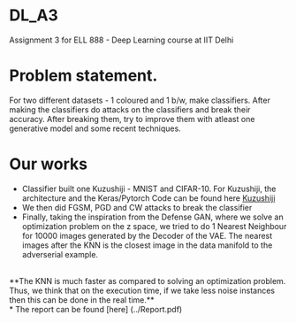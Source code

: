 # DL_A3
Assignment 3 for ELL 888 - Deep Learning course at IIT Delhi

# Problem statement.
For two different datasets - 1 coloured and 1 b/w, make classifiers.
After making the classifiers do attacks on the classifiers and break their accuracy. 
After breaking them, try to improve them with atleast one generative model and some recent techniques.

# Our works
* Classifier built one Kuzushiji - MNIST and CIFAR-10. For Kuzushiji, the architecture and the Keras/Pytorch Code can be found here 
  [Kuzushiji](https://github.com/bhattg/KUZUSHIJI-)
* We then did FGSM, PGD and CW attacks to break the classifier
* Finally, taking the inspiration from the Defense GAN, where we solve an optimization problem on the z space,
we tried to do 1 Nearest Neighbour for 10000 images generated by the Decoder of the VAE. The nearest images after the
KNN is the closest image in the data manifold to the adverserial example.
<br/>
**The KNN is much faster as compared to solving an optimization problem. Thus, we think that on the execution time, 
if we take less noise instances then this can be done in the real time.**
<br/>
* The report can be found [here] (../Report.pdf)
